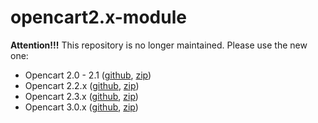 # opencart2.x-module


**Attention!!!** This repository is no longer maintained. Please use the new one:

- Opencart 2.0 - 2.1 ([github](https://github.com/unitpay/opencart-module/tree/opencart-2.1), [zip](https://github.com/unitpay/opencart-module/archive/opencart-2.1.zip))
- Opencart 2.2.x ([github](https://github.com/unitpay/opencart-module/tree/opencart-2.2), [zip](https://github.com/unitpay/opencart-module/archive/opencart-2.2.zip))
- Opencart 2.3.x ([github](https://github.com/unitpay/opencart-module/tree/opencart-2.3), [zip](https://github.com/unitpay/opencart-module/archive/opencart-2.3.zip))
- Opencart 3.0.x ([github](https://github.com/unitpay/opencart-module/tree/opencart-3.0), [zip](https://github.com/unitpay/opencart-module/archive/opencart-3.0.zip))
